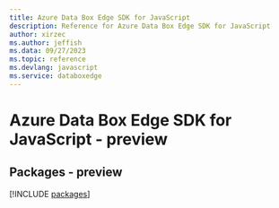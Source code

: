 ```yaml
---
title: Azure Data Box Edge SDK for JavaScript
description: Reference for Azure Data Box Edge SDK for JavaScript
author: xirzec
ms.author: jeffish
ms.data: 09/27/2023
ms.topic: reference
ms.devlang: javascript
ms.service: databoxedge
---
```

# Azure Data Box Edge SDK for JavaScript - preview
## Packages - preview
[!INCLUDE [packages](data-box-edge-index.md)]